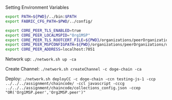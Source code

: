 Setting Environment Variables

```bash
export PATH=${PWD}/../bin:$PATH
export FABRIC_CFG_PATH=$PWD/../config/

export CORE_PEER_TLS_ENABLED=true
export CORE_PEER_LOCALMSPID="Org1MSP"
export CORE_PEER_TLS_ROOTCERT_FILE=${PWD}/organizations/peerOrganizations/org1.example.com/peers/peer0.org1.example.com/tls/ca.crt
export CORE_PEER_MSPCONFIGPATH=${PWD}/organizations/peerOrganizations/org1.example.com/users/Admin@org1.example.com/msp
export CORE_PEER_ADDRESS=localhost:7051
```

Network up: `./network.sh up -ca`

Create Channel: `./network.sh createChannel -c doge-chain -ca`

Deploy: `./network.sh deployCC -c doge-chain -ccn testing-js-1 -ccp ../../../assignment/chaincode/ -ccl javascript -cccg ../../../assignment/chaincode/collections_config.json -ccep "OR('Org1MSP.peer','Org2MSP.peer')"`
